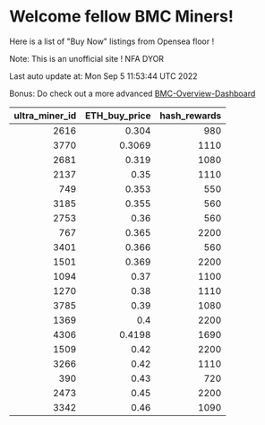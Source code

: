 # Welcome fellow BMC Miners!
Here is a list of "Buy Now" listings from Opensea floor !

Note: This is an unofficial site ! NFA DYOR

Last auto update at: Mon Sep  5 11:53:44 UTC 2022

Bonus: Do check out a more advanced [BMC-Overview-Dashboard](https://dune.com/defifunk/BMC-Overview-Dashboard)


|   ultra_miner_id |   ETH_buy_price |   hash_rewards |
|-----------------:|----------------:|---------------:|
|             2616 |          0.304  |            980 |
|             3770 |          0.3069 |           1110 |
|             2681 |          0.319  |           1080 |
|             2137 |          0.35   |           1110 |
|              749 |          0.353  |            550 |
|             3185 |          0.355  |            560 |
|             2753 |          0.36   |            560 |
|              767 |          0.365  |           2200 |
|             3401 |          0.366  |            560 |
|             1501 |          0.369  |           2200 |
|             1094 |          0.37   |           1100 |
|             1270 |          0.38   |           1110 |
|             3785 |          0.39   |           1080 |
|             1369 |          0.4    |           2200 |
|             4306 |          0.4198 |           1690 |
|             1509 |          0.42   |           2200 |
|             3266 |          0.42   |           1110 |
|              390 |          0.43   |            720 |
|             2473 |          0.45   |           2200 |
|             3342 |          0.46   |           1090 |